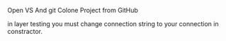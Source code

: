 Open VS And git Colone Project from GitHub 

in layer testing 
you must change connection string to your connection in constractor.
